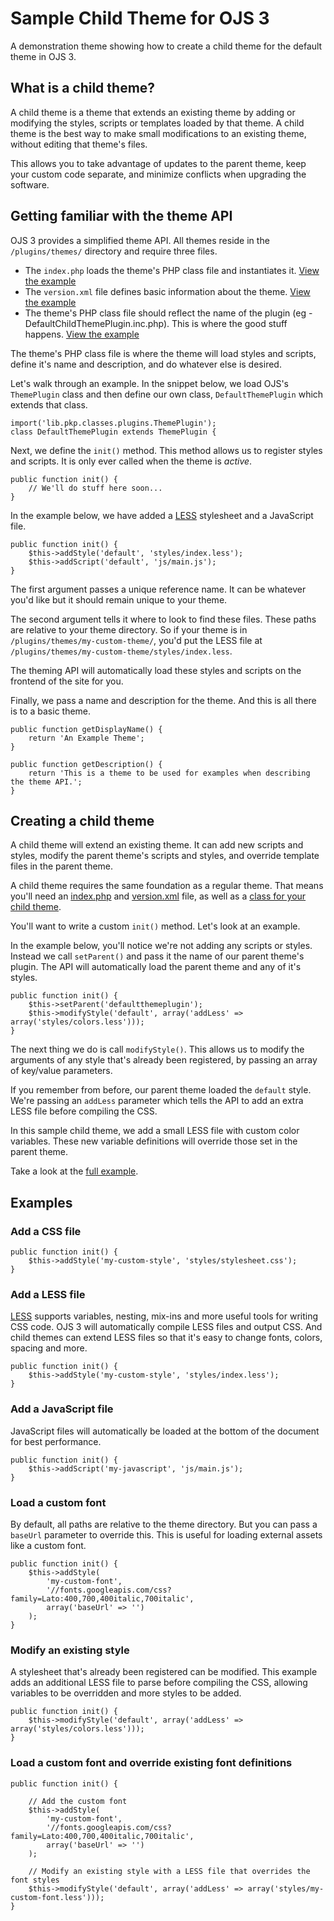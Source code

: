 # Sample Child Theme for OJS 3

A demonstration theme showing how to create a child theme for the default theme in OJS 3.

## What is a child theme?

A child theme is a theme that extends an existing theme by adding or modifying the styles, scripts or templates loaded by that theme. A child theme is the best way to make small modifications to an existing theme, without editing that theme's files.

This allows you to take advantage of updates to the parent theme, keep your custom code separate, and minimize conflicts when upgrading the software.

## Getting familiar with the theme API

OJS 3 provides a simplified theme API. All themes reside in the `/plugins/themes/` directory and require three files.

- The `index.php` loads the theme's PHP class file and instantiates it. [View the example](index.php)
- The `version.xml` file defines basic information about the theme. [View the example](version.xml)
- The theme's PHP class file should reflect the name of the plugin (eg - DefaultChildThemePlugin.inc.php). This is where the good stuff happens. [View the example](DefaultChildThemePlugin.inc.php)

The theme's PHP class file is where the theme will load styles and scripts,
define it's name and description, and do whatever else is desired.

Let's walk through an example. In the snippet below, we load OJS's `ThemePlugin` class and then define our
own class, `DefaultThemePlugin` which extends that class.

```
import('lib.pkp.classes.plugins.ThemePlugin');
class DefaultThemePlugin extends ThemePlugin {
```

Next, we define the `init()` method. This method allows us to register styles
and scripts. It is only ever called when the theme is _active_.

```
public function init() {
	// We'll do stuff here soon...
}
```

In the example below, we have added a [LESS](http://lesscss.org) stylesheet and a JavaScript file.

```
public function init() {
	$this->addStyle('default', 'styles/index.less');
	$this->addScript('default', 'js/main.js');
}
```

The first argument passes a unique reference name. It can be whatever you'd like but it should remain unique to your theme.

The second argument tells it where to look to find these files. These paths are relative to your theme directory. So if your theme is in `/plugins/themes/my-custom-theme/`, you'd put the LESS file at `/plugins/themes/my-custom-theme/styles/index.less`.

The theming API will automatically load these styles and scripts on the frontend of the site for you.

Finally, we pass a name and description for the theme. And this is all there is to a basic theme.

```
public function getDisplayName() {
	return 'An Example Theme';
}

public function getDescription() {
	return 'This is a theme to be used for examples when describing the theme API.';
}
```

## Creating a child theme

A child theme will extend an existing theme. It can add new scripts and styles,
modify the parent theme's scripts and styles, and override template files in the
parent theme.

A child theme requires the same foundation as a regular theme. That means you'll need an [index.php](index.php) and [version.xml](version.xml) file, as well as a [class for your child theme](DefaultChildThemePlugin.inc.php).

You'll want to write a custom `init()` method. Let's look at an example.

In the example below, you'll notice we're not adding any scripts or styles. Instead we call `setParent()` and pass it the name of our parent theme's plugin. The API will automatically load the parent theme and any of it's styles.

```
public function init() {
	$this->setParent('defaultthemeplugin');
	$this->modifyStyle('default', array('addLess' => array('styles/colors.less')));
}
```

The next thing we do is call `modifyStyle()`. This allows us to modify the arguments of any style that's already been registered, by passing an array of key/value parameters.

If you remember from before, our parent theme loaded the `default` style. We're passing an `addLess` parameter which tells the API to add an extra LESS file before compiling the CSS.

In this sample child theme, we add a small LESS file with custom color variables. These new variable definitions will override those set in the parent theme.

Take a look at the [full example](DefaultChildThemePlugin.inc.php).

## Examples

### Add a CSS file

```
public function init() {
	$this->addStyle('my-custom-style', 'styles/stylesheet.css');
}
```

### Add a LESS file
[LESS](http://lesscss.org) supports variables, nesting, mix-ins and more useful tools for writing CSS code. OJS 3 will automatically compile LESS files and output CSS. And child themes can extend LESS files so that it's easy to change fonts, colors, spacing and more.

```
public function init() {
	$this->addStyle('my-custom-style', 'styles/index.less');
}
```

### Add a JavaScript file
JavaScript files will automatically be loaded at the bottom of the document for best performance.

```
public function init() {
	$this->addScript('my-javascript', 'js/main.js');
}
```

### Load a custom font
By default, all paths are relative to the theme directory. But you can pass a
`baseUrl` parameter to override this. This is useful for loading external assets
like a custom font.

```
public function init() {
	$this->addStyle(
		'my-custom-font',
		'//fonts.googleapis.com/css?family=Lato:400,700,400italic,700italic',
		array('baseUrl' => '')
	);
}
```

### Modify an existing style
A stylesheet that's already been registered can be modified. This example adds
an additional LESS file to parse before compiling the CSS, allowing variables to
be overridden and more styles to be added.

```
public function init() {
	$this->modifyStyle('default', array('addLess' => array('styles/colors.less')));
}
```

### Load a custom font and override existing font definitions

```
public function init() {

	// Add the custom font
	$this->addStyle(
		'my-custom-font',
		'//fonts.googleapis.com/css?family=Lato:400,700,400italic,700italic',
		array('baseUrl' => '')
	);

	// Modify an existing style with a LESS file that overrides the font styles
	$this->modifyStyle('default', array('addLess' => array('styles/my-custom-font.less')));
}
```
